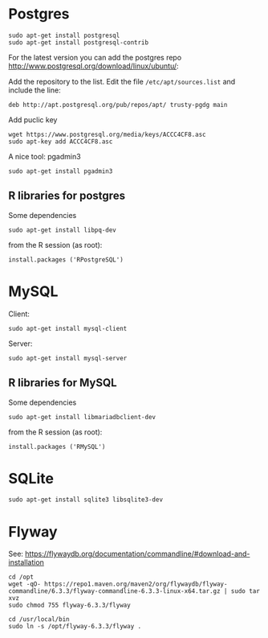 Postgres
================================================================================

    sudo apt-get install postgresql
    sudo apt-get install postgresql-contrib 

For the latest version you can add the postgres repo <http://www.postgresql.org/download/linux/ubuntu/>:

Add the repository to the list. Edit the file `/etc/apt/sources.list` and include the line:

    deb http://apt.postgresql.org/pub/repos/apt/ trusty-pgdg main

Add puclic key

    wget https://www.postgresql.org/media/keys/ACCC4CF8.asc 
    sudo apt-key add ACCC4CF8.asc

A nice tool: pgadmin3 

    sudo apt-get install pgadmin3


R libraries for postgres
-------------------------

Some dependencies

    sudo apt-get install libpq-dev
    
from the R session (as root): 

    install.packages ('RPostgreSQL')

MySQL
================================================================================

Client:

    sudo apt-get install mysql-client

Server: 

    sudo apt-get install mysql-server


R libraries for MySQL
-------------------------

Some dependencies

    sudo apt-get install libmariadbclient-dev 

from the R session (as root): 

    install.packages ('RMySQL')


SQLite
================================================================================

    sudo apt-get install sqlite3 libsqlite3-dev



Flyway
================================================================================

See: <https://flywaydb.org/documentation/commandline/#download-and-installation>


    cd /opt
    wget -qO- https://repo1.maven.org/maven2/org/flywaydb/flyway-commandline/6.3.3/flyway-commandline-6.3.3-linux-x64.tar.gz | sudo tar xvz 
    sudo chmod 755 flyway-6.3.3/flyway

    cd /usr/local/bin
    sudo ln -s /opt/flyway-6.3.3/flyway .
